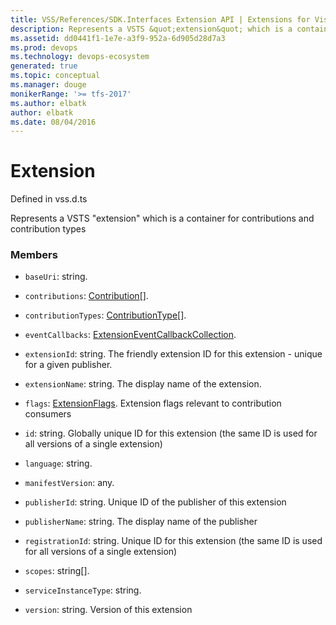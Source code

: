 ```yaml
---
title: VSS/References/SDK.Interfaces Extension API | Extensions for Visual Studio Team Services
description: Represents a VSTS &quot;extension&quot; which is a container for contributions and contribution types
ms.assetid: dd0441f1-1e7e-a3f9-952a-6d905d28d7a3
ms.prod: devops
ms.technology: devops-ecosystem
generated: true
ms.topic: conceptual
ms.manager: douge
monikerRange: '>= tfs-2017'
ms.author: elbatk
author: elbatk
ms.date: 08/04/2016
---
```


# Extension

Defined in vss.d.ts


Represents a VSTS &quot;extension&quot; which is a container for contributions and contribution types 

### Members

* `baseUri`: string. 

* `contributions`: [Contribution](../../../VSS/References/SDK_Interfaces/Contribution.md)[]. 

* `contributionTypes`: [ContributionType](../../../VSS/References/SDK_Interfaces/ContributionType.md)[]. 

* `eventCallbacks`: [ExtensionEventCallbackCollection](../../../VSS/References/SDK_Interfaces/ExtensionEventCallbackCollection.md). 

* `extensionId`: string. The friendly extension ID for this extension - unique for a given publisher.

* `extensionName`: string. The display name of the extension.

* `flags`: [ExtensionFlags](../../../VSS/References/SDK_Interfaces/ExtensionFlags.md). Extension flags relevant to contribution consumers

* `id`: string. Globally unique ID for this extension (the same ID is used for all versions of a single extension)

* `language`: string. 

* `manifestVersion`: any. 

* `publisherId`: string. Unique ID of the publisher of this extension

* `publisherName`: string. The display name of the publisher

* `registrationId`: string. Unique ID for this extension (the same ID is used for all versions of a single extension)

* `scopes`: string[]. 

* `serviceInstanceType`: string. 

* `version`: string. Version of this extension

